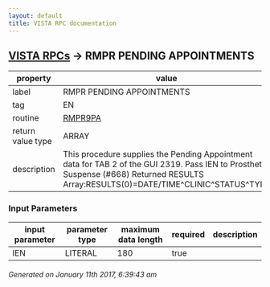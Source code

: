 ```yaml
---
layout: default
title: VISTA RPC documentation
---
```




## [VISTA RPCs](TableOfContent.md) &#8594; RMPR PENDING APPOINTMENTS 

 property | value 
--- | --- 
 label | RMPR PENDING APPOINTMENTS
 tag | EN
 routine | [RMPR9PA](http://code.osehra.org/dox/Routine_RMPR9PA_source.html)
 return value type | ARRAY
 description | This procedure supplies the Pending Appointment data for TAB 2 of the GUI 2319. Pass IEN to Prosthetic Suspense (#668) Returned  RESULTS Array:RESULTS(0)=DATE/TIME^CLINIC^STATUS^TYPE

### Input Parameters

| input parameter | parameter type | maximum data length | required | description | 
| --- | --- | --- | --- | --- | 
| IEN | LITERAL | 180 | true |  | 




 ###### Generated on January 11th 2017, 6:39:43 am
